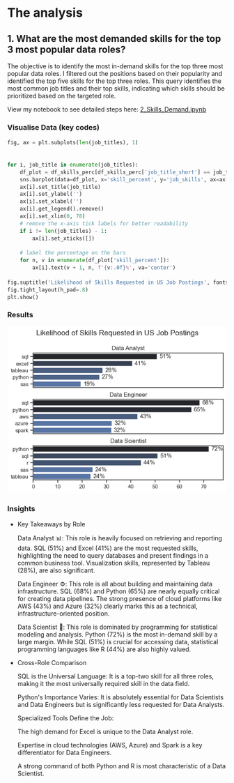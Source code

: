 # The analysis
## 1. What are the most demanded skills for the top 3 most popular data roles?
The objective is to identify the most in-demand skills for the top three most popular data roles. I filtered out the positions based on their popularity and identified the top five skills for the top three roles. This query identifies the most common job titles and their top skills, indicating which skills should be prioritized based on the targeted role.


View my notebook to see detailed steps here: [2_Skills_Demand.ipynb](2_Skill_Demand.ipynb)
### Visualise Data (key codes)
```python
fig, ax = plt.subplots(len(job_titles), 1)


for i, job_title in enumerate(job_titles):
    df_plot = df_skills_perc[df_skills_perc['job_title_short'] == job_title].head(5)
    sns.barplot(data=df_plot, x='skill_percent', y='job_skills', ax=ax[i], hue='skill_count', palette='dark:b_r')
    ax[i].set_title(job_title)
    ax[i].set_ylabel('')
    ax[i].set_xlabel('')
    ax[i].get_legend().remove()
    ax[i].set_xlim(0, 78)
    # remove the x-axis tick labels for better readability
    if i != len(job_titles) - 1:
        ax[i].set_xticks([])

    # label the percentage on the bars
    for n, v in enumerate(df_plot['skill_percent']):
        ax[i].text(v + 1, n, f'{v:.0f}%', va='center')

fig.suptitle('Likelihood of Skills Requested in US Job Postings', fontsize=15)
fig.tight_layout(h_pad=.8)
plt.show()
```

### Results

![Visualisation of Top Skills for Data Roles](images\output_skills.png)

### Insights
- Key Takeaways by Role

    Data Analyst 📊: This role is heavily focused on retrieving and reporting data. SQL (51%) and Excel (41%) are the most requested skills, highlighting the need to query databases and present findings in a common business tool. Visualization skills, represented by Tableau (28%), are also significant.

    Data Engineer ⚙️: This role is all about building and maintaining data infrastructure. SQL (68%) and Python (65%) are nearly equally critical for creating data pipelines. The strong presence of cloud platforms like AWS (43%) and Azure (32%) clearly marks this as a technical, infrastructure-oriented position.

    Data Scientist 🧪: This role is dominated by programming for statistical modeling and analysis. Python (72%) is the most in-demand skill by a large margin. While SQL (51%) is crucial for accessing data, statistical programming languages like R (44%) are also highly valued.

- Cross-Role Comparison

    SQL is the Universal Language: It is a top-two skill for all three roles, making it the most universally required skill in the data field.

    Python's Importance Varies: It is absolutely essential for Data Scientists and Data Engineers but is significantly less requested for Data Analysts.

    Specialized Tools Define the Job:

    The high demand for Excel is unique to the Data Analyst role.

    Expertise in cloud technologies (AWS, Azure) and Spark is a key differentiator for Data Engineers.

    A strong command of both Python and R is most characteristic of a Data Scientist.
